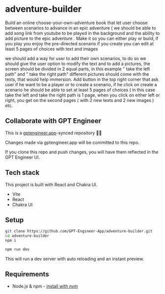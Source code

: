 # adventure-builder

Build an online choose-your-own-adventure book that let user choose between scenarios to advance in an epic adventure ( we should be able to add song link from youtube to be played in the background and the ability to add picture to the epic adventure . Make it so you can either play or build, if you play you enjoy the pre-directed scenario if you create you can edit at least 5 pages of choices with text and images


we should add a way for user to add their own scenarios, to do so we should give the user option to modify the text and to add a pictures, the screen should be divided in 2 equal parts, in this example " take the left path" and " take the right path" different pictures should come with the texts, that would help immersion. Add button in the top right corner that ask user if he want to be a player or to create a scenario, if he click on create a scenario he should be able to set at least 5 pages of choices ( in this case take the left and take the right path is 1 page, when you click on either left or right, you get on the second pages ( with 2 new texts and 2 new images ) etc.


## Collaborate with GPT Engineer

This is a [gptengineer.app](https://gptengineer.app)-synced repository 🌟🤖

Changes made via gptengineer.app will be committed to this repo.

If you clone this repo and push changes, you will have them reflected in the GPT Engineer UI.

## Tech stack

This project is built with React and Chakra UI.

- Vite
- React
- Chakra UI

## Setup

```sh
git clone https://github.com/GPT-Engineer-App/adventure-builder.git
cd adventure-builder
npm i
```

```sh
npm run dev
```

This will run a dev server with auto reloading and an instant preview.

## Requirements

- Node.js & npm - [install with nvm](https://github.com/nvm-sh/nvm#installing-and-updating)
